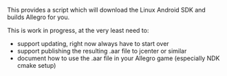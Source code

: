 This provides a script which will download the Linux Android SDK and builds Allegro for you.

This is work in progress, at the very least need to:
- support updating, right now always have to start over
- support publishing the resulting .aar file to jcenter or similar
- document how to use the .aar file in your Allegro game (especially NDK cmake setup)
